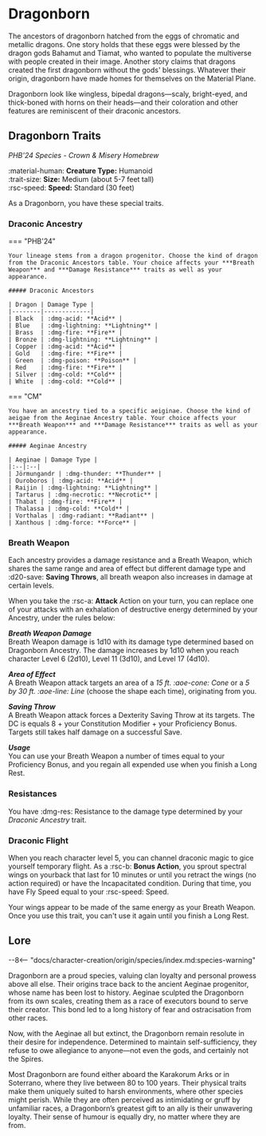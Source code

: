# Dragonborn

The ancestors of dragonborn hatched from the eggs of chromatic and metallic dragons. One story holds that these eggs were blessed by the dragon gods Bahamut and Tiamat, who wanted to populate the multiverse with people created in their image. Another story claims that dragons created the first dragonborn without the gods' blessings. Whatever their origin, dragonborn have made homes for themselves on the Material Plane.

Dragonborn look like wingless, bipedal dragons—scaly, bright-eyed, and thick-boned with horns on their heads—and their coloration and other features are reminiscent of their draconic ancestors.

## Dragonborn Traits

*PHB'24 Species - Crown & Misery Homebrew*

:material-human: **Creature Type:** Humanoid  
:trait-size: **Size:** Medium (about 5-7 feet tall)  
:rsc-speed: **Speed:** Standard (30 feet)

As a Dragonborn, you have these special traits.

### Draconic Ancestry

=== "PHB'24"

    Your lineage stems from a dragon progenitor. Choose the kind of dragon from the Draconic Ancestors table. Your choice affects your ***Breath Weapon*** and ***Damage Resistance*** traits as well as your appearance.

    ##### Draconic Ancestors

    | Dragon | Damage Type |
    |--------|-------------|
    | Black  | :dmg-acid: **Acid** |
    | Blue   | :dmg-lightning: **Lightning** |
    | Brass  | :dmg-fire: **Fire** |
    | Bronze | :dmg-lightning: **Lightning** |
    | Copper | :dmg-acid: **Acid** |
    | Gold   | :dmg-fire: **Fire** |
    | Green  | :dmg-poison: **Poison** |
    | Red    | :dmg-fire: **Fire** |
    | Silver | :dmg-cold: **Cold** |
    | White  | :dmg-cold: **Cold** |

=== "CM"

    You have an ancestry tied to a specific aeiginae. Choose the kind of aeigae from the Aeginae Ancestry table. Your choice affects your ***Breath Weapon*** and ***Damage Resistance*** traits as well as your appearance.

    ##### Aeginae Ancestry

    | Aeginae | Damage Type |
    |:--|:--|
    | Jörmungandr | :dmg-thunder: **Thunder** |
    | Ouroboros | :dmg-acid: **Acid** |
    | Raijin | :dmg-lightning: **Lightning** |
    | Tartarus | :dmg-necrotic: **Necrotic** |
    | Thabat | :dmg-fire: **Fire** |
    | Thalassa | :dmg-cold: **Cold** |
    | Vorthalas | :dmg-radiant: **Radiant** |
    | Xanthous | :dmg-force: **Force** |

### Breath Weapon 

Each ancestry provides a damage resistance and a Breath Weapon, which shares the same range and area of effect but different damage type and :d20-save: **Saving Throws**, all breath weapon also increases in damage at certain levels.

When you take the :rsc-a: **Attack** Action on your turn, you can replace one of your attacks with an exhalation of destructive energy determined by your Ancestry, under the rules below:

***Breath Weapon Damage***  
Breath Weapon damage is 1d10 with its damage type determined based on Dragonborn Ancestry. The damage increases by 1d10 when you reach character Level 6 (2d10), Level 11 (3d10), and Level 17 (4d10). 

***Area of Effect***  
A Breath Weapon attack targets an area of a *15 ft. :aoe-cone: Cone* or a *5 by 30 ft. :aoe-line: Line* (choose the shape each time), originating from you. 

***Saving Throw***  
A Breath Weapon attack forces a Dexterity Saving Throw at its targets. The DC is equals 8 + your Constitution Modifier + your Proficiency Bonus. Targets still takes half damage on a successful Save.

***Usage***  
You can use your Breath Weapon a number of times equal to your Proficiency Bonus, and you regain all expended use when you finish a Long Rest.

### Resistances

You have :dmg-res: Resistance to the damage type determined by your *Draconic Ancestry* trait.

### Draconic Flight

When you reach character level 5, you can channel draconic magic to gice yourself temporary flight. As a :rsc-b: **Bonus Action**, you sprout spectral wings on yourback that last for 10 minutes or until you retract the wings (no action required) or have the Incapacitated condition. During that time, you have Fly Speed equal to your :rsc-speed: Speed.

Your wings appear to be made of the same energy as your Breath Weapon. Once you use this trait, you can't use it again until you finish a Long Rest.

## Lore

--8<-- "docs/character-creation/origin/species/index.md:species-warning"

Dragonborn are a proud species, valuing clan loyalty and personal prowess above all else. Their origins trace back to the ancient Aeginae progenitor, whose name has been lost to history. Aeginae sculpted the Dragonborn from its own scales, creating them as a race of executors bound to serve their creator. This bond led to a long history of fear and ostracisation from other races.

Now, with the Aeginae all but extinct, the Dragonborn remain resolute in their desire for independence. Determined to maintain self-sufficiency, they refuse to owe allegiance to anyone—not even the gods, and certainly not the Spires.

Most Dragonborn are found either aboard the Karakorum Arks or in Soterrano, where they live between 80 to 100 years. Their physical traits make them uniquely suited to harsh environments, where other species might perish. While they are often perceived as intimidating or gruff by unfamiliar races, a Dragonborn’s greatest gift to an ally is their unwavering loyalty. Their sense of humour is equally dry, no matter where they are from.